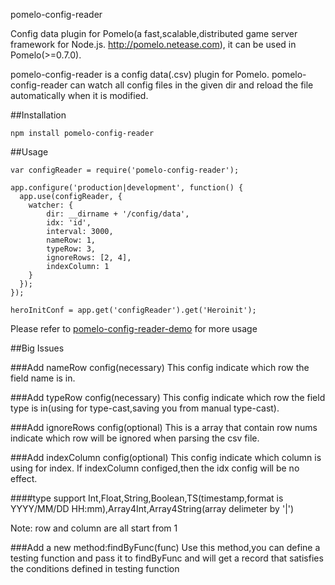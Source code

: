 pomelo-config-reader

Config data plugin for Pomelo(a fast,scalable,distributed game server framework for Node.js. http://pomelo.netease.com), it can be used in Pomelo(>=0.7.0).

pomelo-config-reader is a config data(.csv) plugin for Pomelo. pomelo-config-reader can watch all config files in the given dir and reload the file automatically when it is modified.

##Installation

```
npm install pomelo-config-reader
```

##Usage

```
var configReader = require('pomelo-config-reader');

app.configure('production|development', function() {
  app.use(configReader, {
    watcher: {
        dir: __dirname + '/config/data',
        idx: 'id',
        interval: 3000,
        nameRow: 1,
        typeRow: 3,
        ignoreRows: [2, 4],
        indexColumn: 1
    }
  });
});

heroInitConf = app.get('configReader').get('Heroinit');

```

Please refer to [pomelo-config-reader-demo](https://github.com/jackiesun8/pomelo-config-reader-demo) for more usage

##Big Issues

###Add nameRow config(necessary)
This config indicate which row the field name is in.

###Add typeRow config(necessary)
This config indicate which row the field type is in(using for type-cast,saving you from manual type-cast).

###Add ignoreRows config(optional)
This is a array that contain row nums indicate which row will be ignored when parsing the csv file.

###Add indexColumn config(optional)
This config indicate which column is using for index. If indexColumn configed,then the idx config will be no effect.

####type support
Int,Float,String,Boolean,TS(timestamp,format is YYYY/MM/DD HH:mm),Array4Int,Array4String(array delimeter by '|')

Note: row and column are all start from 1

###Add a new method:findByFunc(func) 
Use this method,you can define a testing function and pass it to findByFunc and will get a record that satisfies the conditions defined in testing function

